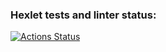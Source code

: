 ### Hexlet tests and linter status:
[![Actions Status](https://github.com/sen15ya/java-project-61/actions/workflows/hexlet-check.yml/badge.svg)](https://github.com/sen15ya/java-project-61/actions)